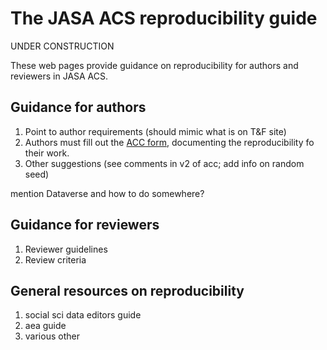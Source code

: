 # The JASA ACS reproducibility guide

UNDER CONSTRUCTION

These  web pages provide guidance on reproducibility for authors and reviewers in JASA ACS. 

## Guidance for authors
1. Point to author requirements (should mimic what is on T&F site)
2. Authors must fill out the [ACC form](pages/acc.html), documenting the reproducibility fo their work. 
3. Other suggestions (see comments in v2 of acc; add info on random seed)

mention Dataverse and how to do somewhere?

## Guidance for reviewers

1. Reviewer guidelines
2. Review criteria

## General resources on reproducibility

1. social sci data editors guide
2. aea guide
3. various other
